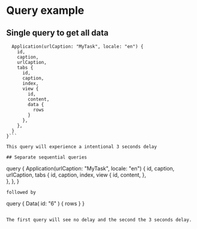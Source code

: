 # Query example
## Single query to get all data
```query {
  Application(urlCaption: "MyTask", locale: "en") {
    id,
    caption,
    urlCaption,
    tabs {
      id,
      caption,
      index,
      view {
        id,
        content,
        data {
          rows
        }
      },  
    },
  }
}```

This query will experience a intentional 3 seconds delay

## Separate sequential queries
```
query {
  Application(urlCaption: "MyTask", locale: "en") {
    id,
    caption,
    urlCaption,
    tabs {
      id,
      caption,
      index,
      view {
        id,
        content,
      },  
    },
  },
}
```
followed by
```
query {
  Data( id: "6" ) {
    rows
  }
}
```

The first query will see no delay and the second the 3 seconds delay.